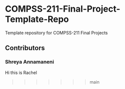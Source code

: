 # COMPSS-211-Final-Project-Template-Repo
Template repository for COMPSS-211 Final Projects
## Contributors

### Shreya Annamaneni

Hi this is Rachel
>>>>>>> main
